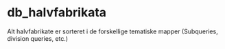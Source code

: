 # db_halvfabrikata

Alt halvfabrikate er sorteret i de forskellige tematiske mapper (Subqueries, division queries, etc.)
